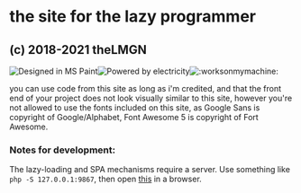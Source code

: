 # the site for the lazy programmer
## (c) 2018-2021 theLMGN

![Designed in MS Paint](https://forthebadge.com/images/badges/designed-in-ms-paint.svg)![Powered by electricity](https://forthebadge.com/images/badges/powered-by-electricity.svg)![:worksonmymachine:](https://forthebadge.com/images/badges/60-percent-of-the-time-works-every-time.svg) 



you can use code from this site as long as i'm credited, and that the front end of your project does not look visually similar to this site, however you're not allowed to use the fonts included on this site, as Google Sans is copyright of Google/Alphabet, Font Awesome 5 is copyright of Fort Awesome.

### Notes for development:

The lazy-loading and SPA mechanisms require a server. Use something like `php -S 127.0.0.1:9867`, then open [this](http://127.0.0.1:9867) in a browser.